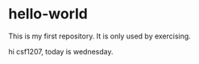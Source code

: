 # hello-world
This is my first repository. It is only used by exercising.

hi csf1207, today is wednesday.
